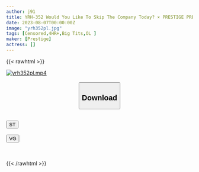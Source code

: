 ```yaml
---
author: j91
title: YRH-352 Would You Like To Skip The Company Today? × PRESTIGE PREMIUM 20 (1) Too Erotic Self-Irama God / Rino-chan (23) (2) National Tournament Level Puri Ass And Vaginal Pressure! ! / Megu-chan (23) (3) Raging G-cup Tits Nurse / Noa-chan (22)
date: 2023-08-07T00:00:00Z
image: "yrh352pl.jpg"
tags: [Censored,4HR+,Big Tits,OL ]
maker: [Prestige]
actress: []
---
```



{{< rawhtml >}}

<div class="video" data-videoid="rkXy3a9mxQsbvOJ">
    <a href="javascript:;">
        <img src="https://my.j91.asia/posts/yrh352pl/yrh352pl.jpg" width="WIDTH" height="HEIGHT" alt="yrh352pl.mp4" loading="lazy">
    </a>
</div>

<script type="text/javascript" src="https://j91.asia/asset/on-demand-st.js"></script>

<br>
  <link rel="stylesheet" href="https://j91.asia/asset/bs5.css">
  
  <center>
  <button class="btn btn-primary" type="button" data-bs-toggle="collapse" data-bs-target=".multi-collapse" aria-expanded="false" aria-controls="multiCollapseExample1 multiCollapseExample2"><h2>Download</h2></button></center>
</p>
<div class="row">
  <div class="col">
    <div class="collapse multi-collapse" id="multiCollapseExample1">
      <div class="card card-body">
	      	      <br>
<div class="buttons">  
<a href="https://streamtape.to/v/rkXy3a9mxQsbvOJ"><button class="btn-hover color-3"><i class="fa fa-download"></i> ST</button></a></div>
    </div>
  </div>
</div>
  <div class="col">
    <div class="collapse multi-collapse" id="multiCollapseExample2">
      <div class="card card-body">
	      <br>
<div class="buttons">
    <a href="https://vgembed.com/v/qA3WOmVbK95Kkz4"><button class="btn-hover color-9"><i class="fa fa-download"></i> VG</button></a></div>
<br><br>
      </div>
    </div>
  </div>
</div>

{{< /rawhtml >}}
